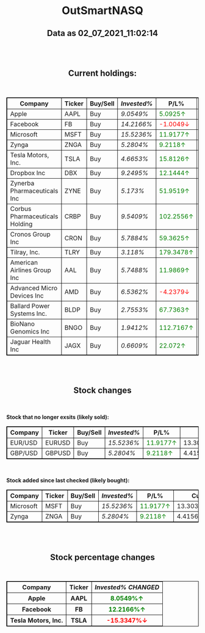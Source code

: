 <h1 style='text-align: center'>OutSmartNASQ</h1>
<h2 style='text-align: center'>Data as 02_07_2021_11:02:14</h2>
<br />
<br />
<h2 style='text-align: center'>Current holdings:</h2>
<br />
<table style='width: 100%;'>
<tr>
<th>Company</th>
<th>Ticker</th>
<th>Buy/Sell</th>
<th><i>Invested%</i></th>
<th>P/L%</th>
<th>Current Value</th>
</tr>
<tr>
<td>Apple</td>
<td>AAPL</td>
<td>Buy</td>
<td><i>9.0549%</i></td>
<td><span style='color: green'>5.0925&#8593;</span></td>
<td>7.286449810798688%</td>
</tr>
<tr>
<td>Facebook</td>
<td>FB</td>
<td>Buy</td>
<td><i>14.2166%</i></td>
<td><span style='color: red'>-1.0049&#8595;</span></td>
<td>10.776260893683265%</td>
</tr>
<tr>
<td>Microsoft</td>
<td>MSFT</td>
<td>Buy</td>
<td><i>15.5236%</i></td>
<td><span style='color: green'>11.9177&#8593;</span></td>
<td>13.30302110660078%</td>
</tr>
<tr>
<td>Zynga</td>
<td>ZNGA</td>
<td>Buy</td>
<td><i>5.2804%</i></td>
<td><span style='color: green'>9.2118&#8593;</span></td>
<td>4.415684202717111%</td>
</tr>
<tr>
<td>Tesla Motors, Inc.</td>
<td>TSLA</td>
<td>Buy</td>
<td><i>4.6653%</i></td>
<td><span style='color: green'>15.8126&#8593;</span></td>
<td>4.137059402909587%</td>
</tr>
<tr>
<td>Dropbox Inc</td>
<td>DBX</td>
<td>Buy</td>
<td><i>9.2495%</i></td>
<td><span style='color: green'>12.1444&#8593;</span></td>
<td>7.94247783960609%</td>
</tr>
<tr>
<td>Zynerba Pharmaceuticals Inc</td>
<td>ZYNE</td>
<td>Buy</td>
<td><i>5.173%</i></td>
<td><span style='color: green'>51.9519&#8593;</span></td>
<td>6.018806909726232%</td>
</tr>
<tr>
<td>Corbus Pharmaceuticals Holding</td>
<td>CRBP</td>
<td>Buy</td>
<td><i>9.5409%</i></td>
<td><span style='color: green'>102.2556&#8593;</span></td>
<td>14.775655661063677%</td>
</tr>
<tr>
<td>Cronos Group Inc</td>
<td>CRON</td>
<td>Buy</td>
<td><i>5.7884%</i></td>
<td><span style='color: green'>59.3625&#8593;</span></td>
<td>7.063302009236191%</td>
</tr>
<tr>
<td>Tilray, Inc.</td>
<td>TLRY</td>
<td>Buy</td>
<td><i>3.118%</i></td>
<td><span style='color: green'>179.3478&#8593;</span></td>
<td>6.66935038152836%</td>
</tr>
<tr>
<td>American Airlines Group Inc</td>
<td>AAL</td>
<td>Buy</td>
<td><i>5.7488%</i></td>
<td><span style='color: green'>11.9869&#8593;</span></td>
<td>4.929512241161506%</td>
</tr>
<tr>
<td>Advanced Micro Devices Inc</td>
<td>AMD</td>
<td>Buy</td>
<td><i>6.5362%</i></td>
<td><span style='color: red'>-4.2379&#8595;</span></td>
<td>4.7926632627605965%</td>
</tr>
<tr>
<td>Ballard Power Systems Inc.</td>
<td>BLDP</td>
<td>Buy</td>
<td><i>2.7553%</i></td>
<td><span style='color: green'>67.7363&#8593;</span></td>
<td>3.5388417499348526%</td>
</tr>
<tr>
<td>BioNano Genomics Inc</td>
<td>BNGO</td>
<td>Buy</td>
<td><i>1.9412%</i></td>
<td><span style='color: green'>112.7167&#8593;</span></td>
<td>3.1617950543730395%</td>
</tr>
<tr>
<td>Jaguar Health Inc</td>
<td>JAGX</td>
<td>Buy</td>
<td><i>0.6609%</i></td>
<td><span style='color: green'>22.072&#8593;</span></td>
<td>0.6178048611160134%</td>
</tr>
</table>
<br />
<br />
<h2 style='text-align: center'>Stock changes</h2>
<br />
<p><b>Stock that no longer exsits (likely sold):</b></p>
<table style='width: 100%;'>
<tr>
<th>Company</th>
<th>Ticker</th>
<th>Buy/Sell</th>
<th><i>Invested%</i></th>
<th>P/L%</th>
<th>Current Value</th>
</tr>
<tr>
<td>EUR/USD</td>
<td>EURUSD</td>
<td>Buy</td>
<td><i>15.5236%</i></td>
<td><span style='color: green'>11.9177&#8593;</span></td>
<td>13.30302110660078%</td>
</tr>
<tr>
<td>GBP/USD</td>
<td>GBPUSD</td>
<td>Buy</td>
<td><i>5.2804%</i></td>
<td><span style='color: green'>9.2118&#8593;</span></td>
<td>4.415684202717111%</td>
</tr>
</table>
<br />
<p><b>Stock added since last checked (likely bought):</b></p>
<table style='width: 100%;'>
<tr>
<th>Company</th>
<th>Ticker</th>
<th>Buy/Sell</th>
<th><i>Invested%</i></th>
<th>P/L%</th>
<th>Current Value</th>
</tr>
<tr>
<td>Microsoft</td>
<td>MSFT</td>
<td>Buy</td>
<td><i>15.5236%</i></td>
<td><span style='color: green'>11.9177&#8593;</span></td>
<td>13.30302110660078%</td>
</tr>
<tr>
<td>Zynga</td>
<td>ZNGA</td>
<td>Buy</td>
<td><i>5.2804%</i></td>
<td><span style='color: green'>9.2118&#8593;</span></td>
<td>4.415684202717111%</td>
</tr>
</table>
<br />
<br />
<h2 style='text-align: center'>Stock percentage changes</h2>
<br />
<table style='width: 100%;'>
<tr>
<th>Company</th>
<th>Ticker</th>
<th><i>Invested% CHANGED</i></th>
</tr>
<tr>
<th>Apple</th>
<th>AAPL</th>
<th><span style='color: green'>8.0549%&#8593;</span></th>
</tr>
<tr>
<th>Facebook</th>
<th>FB</th>
<th><span style='color: green'>12.2166%&#8593;</span></th>
</tr>
<tr>
<th>Tesla Motors, Inc.</th>
<th>TSLA</th>
<th><span style='color: red'>-15.3347%&#8595;</span></th>
</tr>
</table>
<style>
  table, th, td {
    border: 1px solid black;
    border-collapse: collapse;
  }
</style>
